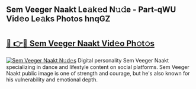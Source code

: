 ## Sem Veeger Naakt Le𝚊k𝚎d N𝚞𝚍e - Part-qWU Vid𝚎o Le𝚊ks Photos hnqGZ

# <h2><a href="http://fb0na6b.evod.top/?m=Sem+Veeger+Naakt">🔗 👉🔴 Sem Veeger Naakt Vid𝚎o Ph𝚘t𝚘s</a></h2>

[![Sem Veeger Naakt N𝚞d𝚎s](https://i.imgur.com/8V9OHl7.gif)](http://fb0na6b.evod.top/?m=Sem+Veeger+Naakt)
Digital personality Sem Veeger Naakt specializing in dance and lifestyle content on social platforms. Sem Veeger Naakt public image is one of strength and courage, but he's also known for his vulnerability and emotional depth. 
